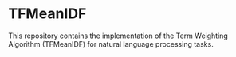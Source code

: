 # TFMeanIDF
This repository contains the implementation of the Term Weighting Algorithm (TFMeanIDF) for natural language processing tasks.
